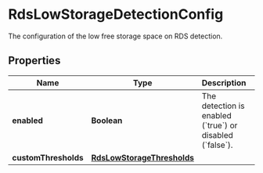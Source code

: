 

# RdsLowStorageDetectionConfig

The configuration of the low free storage space on RDS detection.

## Properties

| Name | Type | Description | Notes |
|------------ | ------------- | ------------- | -------------|
|**enabled** | **Boolean** | The detection is enabled (&#x60;true&#x60;) or disabled (&#x60;false&#x60;). |  |
|**customThresholds** | [**RdsLowStorageThresholds**](RdsLowStorageThresholds.md) |  |  [optional] |



